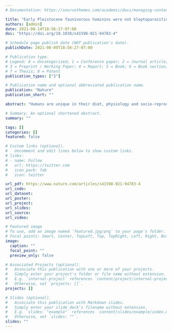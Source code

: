 ```yaml
---
# Documentation: https://sourcethemes.com/academic/docs/managing-content/

title: "Early Pleistocene faunivorous hominins were not kleptoparasitic, and this impacted the evolution of human anatomy and socio‑ecology"
authors: [admin]
date: 2021-08-14T18:56:27-07:00
doi: "https://doi.org/10.1038/s41598-021-94783-4"

# Schedule page publish date (NOT publication's date).
publishDate: 2021-08-09T18:56:27-07:00

# Publication type.
# Legend: 0 = Uncategorized; 1 = Conference paper; 2 = Journal article;
# 3 = Preprint / Working Paper; 4 = Report; 5 = Book; 6 = Book section;
# 7 = Thesis; 8 = Patent
publication_types: ["2"]

# Publication name and optional abbreviated publication name.
publication: "Nature"
publication_short: ""

abstract: "Humans are unique in their diet, physiology and socio‑reproductive behavior compared to other primates. They are also unique in the ubiquitous adaptation to all biomes and habitats. From an evolutionary perspective, these trends seem to have started about two million years ago, coinciding with the emergence of encephalization, the reduction of the dental apparatus, the adoption of a fully terrestrial lifestyle, resulting in the emergence of the modern anatomical bauplan, the focalization of certain activities in the landscape, the use of stone tools, and the exit from Africa. It is in this period that clear taphonomic evidence of a switch in diet with respect to Pliocene hominins occurred, with the adoption of carnivory. Until now, the degree of carnivorism in early humans remained controversial. A persistent hypothesis is that hominins acquired meat irregularly (potentially as fallback food) and opportunistically through klepto‑foraging. Here, we test this hypothesis and show, in contrast, that the butchery practices of early Pleistocene hominins (unveiled through systematic study of the patterning and intensity of cut marks on their prey) could not have resulted from having frequent secondary access to carcasses. We provide evidence of hominin primary access to animal resources and emphasize the role that meat played in their diets, their ecology and their anatomical evolution, ultimately resulting in the ecologically unrestricted terrestrial adaptation of our species. This has major implications to the evolution of human physiology and potentially for the evolution of the human brain."

# Summary. An optional shortened abstract.
summary: ""

tags: []
categories: []
featured: false

# Custom links (optional).
#   Uncomment and edit lines below to show custom links.
# links:
# - name: Follow
#   url: https://twitter.com
#   icon_pack: fab
#   icon: twitter

url_pdf: https://www.nature.com/articles/s41598-021-94783-4
url_code:
url_dataset:
url_poster:
url_project:
url_slides:
url_source:
url_video:

# Featured image
# To use, add an image named `featured.jpg/png` to your page's folder. 
# Focal points: Smart, Center, TopLeft, Top, TopRight, Left, Right, BottomLeft, Bottom, BottomRight.
image:
  caption: ""
  focal_point: ""
  preview_only: false

# Associated Projects (optional).
#   Associate this publication with one or more of your projects.
#   Simply enter your project's folder or file name without extension.
#   E.g. `internal-project` references `content/project/internal-project/index.md`.
#   Otherwise, set `projects: []`.
projects: []

# Slides (optional).
#   Associate this publication with Markdown slides.
#   Simply enter your slide deck's filename without extension.
#   E.g. `slides: "example"` references `content/slides/example/index.md`.
#   Otherwise, set `slides: ""`.
slides: ""
---
```

